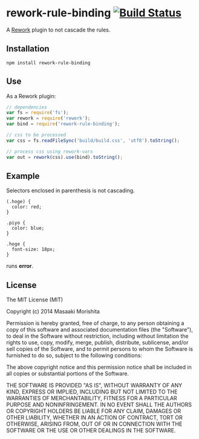 # rework-rule-binding [![Build Status](https://travis-ci.org/morishitter/rework-rule-binding.png)](https://travis-ci.org/morishitter/rework-rule-binding)

A [Rework](https://github.com/reworkcss/rework) plugin to not cascade the rules.

## Installation

```
npm install rework-rule-binding
```

## Use
As a Rework plugin:

```javascript
// dependencies
var fs = require('fs');
var rework = require('rework');
var bind = require('rework-rule-binding');

// css to be processed
var css = fs.readFileSync('build/build.css', 'utf8').toString();

// process css using rework-vars
var out = rework(css).use(bind).toString();
```

## Example
Selectors enclosed in parenthesis is not cascading.

```
(.hoge) {
  color: red;
}

.piyo {
  color: blue;
}

.hoge {
  font-size: 18px;
}
```
runs **error**.

## License
The MIT License (MIT)

Copyright (c) 2014 Masaaki Morishita

Permission is hereby granted, free of charge, to any person obtaining a copy
of this software and associated documentation files (the "Software"), to deal
in the Software without restriction, including without limitation the rights
to use, copy, modify, merge, publish, distribute, sublicense, and/or sell
copies of the Software, and to permit persons to whom the Software is
furnished to do so, subject to the following conditions:

The above copyright notice and this permission notice shall be included in
all copies or substantial portions of the Software.

THE SOFTWARE IS PROVIDED "AS IS", WITHOUT WARRANTY OF ANY KIND, EXPRESS OR
IMPLIED, INCLUDING BUT NOT LIMITED TO THE WARRANTIES OF MERCHANTABILITY,
FITNESS FOR A PARTICULAR PURPOSE AND NONINFRINGEMENT. IN NO EVENT SHALL THE
AUTHORS OR COPYRIGHT HOLDERS BE LIABLE FOR ANY CLAIM, DAMAGES OR OTHER
LIABILITY, WHETHER IN AN ACTION OF CONTRACT, TORT OR OTHERWISE, ARISING FROM,
OUT OF OR IN CONNECTION WITH THE SOFTWARE OR THE USE OR OTHER DEALINGS IN
THE SOFTWARE.
